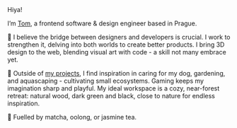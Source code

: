 Hiya! <img width="16" src="https://slackmojis.com/emojis/82398-oh_waveq/download"></img>

I’m [Tom](https://grusz.dev/), a frontend software & design engineer based in Prague.

🎨 I believe the bridge between designers and developers is crucial. I work to strengthen it, delving into both worlds to create better products. I bring 3D design to the web, blending visual art with code - a skill not many embrace yet.

🌲 Outside of [my projects](https://grusz.dev/#portfolio), I find inspiration in caring for my dog, gardening, and aquascaping - cultivating small ecosystems. Gaming keeps my imagination sharp and playful. My ideal workspace is a cozy, near-forest retreat: natural wood, dark green and black, close to nature for endless inspiration.

🧋 Fuelled by matcha, oolong, or jasmine tea.

